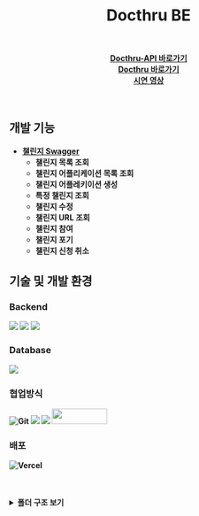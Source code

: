 <div align=center>
	<span id="top">
	<h1>Docthru BE</h1><br>
		
<b>[Docthru-API 바로가기](https://docthru-be.vercel.app/api-docs/)</b> <br>
<b>[Docthru 바로가기](https://docthru.vercel.app/)</b> <br>
<b>[시연 영상](https://drive.google.com/file/d/1yDwxmnJVvFW97Uld3iAmxzuNDuB9XU8b/view?usp=sharing)<b><br>

<br> 
</div>

## <span id="roles"> 개발 기능 </span>
- [챌린지 Swagger](https://docthru-be.vercel.app/api-docs/#/Challenge)
  - 챌린지 목록 조회
  - 챌린지 어플리케이션 목록 조회
  - 챌린지 어플레키이션 생성
  - 특정 챌린지 조회
  - 챌린지 수정
  - 챌린지 URL 조회
  - 챌린지 참여
  - 챌린지 포기
  - 챌린지 신청 취소

## <span id="dev">기술 및 개발 환경</span>

### Backend
<img src="https://img.shields.io/badge/express-black?style=for-the-badge&logo=express&logoColor=white"> <img src="https://img.shields.io/badge/Node.js-black?style=for-the-badge&logo=Node.js&logoColor=white"> <img src="https://img.shields.io/badge/Postgre-black?style=for-the-badge&logo=postgreSQL&logoColor=white">

### Database
<img src="https://img.shields.io/badge/Prisma-black?style=for-the-badge&logo=Prisma&logoColor=white">

### 협업방식

![Git](https://img.shields.io/badge/git-%23F05033.svg?style=for-the-badge&logo=git&logoColor=white) <img src="https://img.shields.io/badge/github-181717?style=for-the-badge&logo=github&logoColor=white"> <img src="https://img.shields.io/badge/notion-000000?style=for-the-badge&logo=notion&logoColor=white"> <img src="https://img.shields.io/badge/discord-5865F2?style=for-the-badge&logo=discord&logoColor=white" width="100" height="28">


### 배포

![Vercel](https://img.shields.io/badge/vercel-%23000000.svg?style=for-the-badge&logo=vercel&logoColor=white)

<br>




<br>

<details>
<summary>폴더 구조 보기</summary>

<pre>
	📦src
 ┣ 📂configs
 ┃ ┣ 📜config.js
 ┃ ┣ 📜database.js
 ┃ ┗ 📜swagger.js
 ┣ 📂controllers
 ┃ ┣ 📜applicationController.js
 ┃ ┣ 📜challengeController.js
 ┃ ┣ 📜feedbackController.js
 ┃ ┣ 📜notificationController.js
 ┃ ┣ 📜profileController.js
 ┃ ┣ 📜replyController.js
 ┃ ┣ 📜userController.js
 ┃ ┗ 📜workController.js
 ┣ 📂errors
 ┃ ┣ 📜commonException.js
 ┃ ┗ 📜customException.js
 ┣ 📂lib
 ┃ ┗ 📜prisma.js
 ┣ 📂middlewares
 ┃ ┣ 📜authMiddleware.js
 ┃ ┣ 📜errorHandler.js
 ┃ ┣ 📜jsonParser.js
 ┃ ┗ 📜rateLimiter.js
 ┣ 📂routes
 ┃ ┣ 📜applicationRoutes.js
 ┃ ┣ 📜challengeRoutes.js
 ┃ ┣ 📜feedbackRoutes.js
 ┃ ┣ 📜notificationRoutes.js
 ┃ ┣ 📜profileRoutes.js
 ┃ ┣ 📜replyRoutes.js
 ┃ ┣ 📜userRoutes.js
 ┃ ┗ 📜workRoutes.js
 ┣ 📂services
 ┃ ┣ 📜applicationService.js
 ┃ ┣ 📜challengeServices.js
 ┃ ┣ 📜feedbackService.js
 ┃ ┣ 📜notificationService.js
 ┃ ┣ 📜profileService.js
 ┃ ┣ 📜replyService.js
 ┃ ┣ 📜userServices.js
 ┃ ┗ 📜workServices.js
 ┣ 📂utils
 ┃ ┣ 📜authValidation.js
 ┃ ┗ 📜generate.js
 ┣ 📂validationSchemas
 ┃ ┗ 📜profileSchema.js
 ┗ 📜app.js
	
</pre>
</details>

